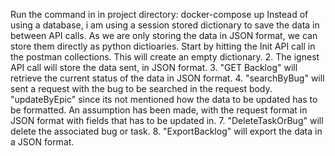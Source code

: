 Run the command in in project directory: docker-compose up
Instead of using a database, i am using a session stored dictionary to save the data in between API calls. As we are only storing the data in JSON format, we can store them directly as python dictioaries.
Start by hitting the Init API call in the postman collections. This will create an empty dictionary.
2. The ignest API call will store the data sent, in JSON format.
3. "GET Backlog" will retrieve the current status of the data in JSON format.
4. "searchByBug" will sent a request with the bug to be searched in the request body.
"updateByEpic" since its not mentioned how the data to be updated has to be formatted. An assumption has been made, with the request format in JSON format with fields that has to be updated in.
7. "DeleteTaskOrBug" will delete the associated bug or task.
8. "ExportBacklog" will export the data in a JSON format.